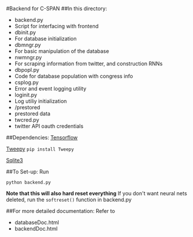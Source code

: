 #Backend for C-SPAN
##In this directory:
* backend.py
 * Script for interfacing with frontend
* dbinit.py
 * For database initialization
* dbmngr.py
 * For basic manipulation of the database
* nwmngr.py
 * For scraping information from twitter, and construction RNNs
* dbpopl.py
 * Code for database population with congress info
* csplog.py
 * Error and event logging utility
* loginit.py
 * Log utiliy initialization
* /prestored
 * prestored data
* twcred.py
 * twitter API oauth credentials

##Dependencies:
[Tensorflow](https://www.tensorflow.org/versions/r0.12/get_started/os_setup.html#download-and-setup)

[Tweepy](http://www.tweepy.org/) `pip install Tweepy`

[Sqlite3](https://sqlite.org/)

##To Set-up:
Run
```
python backend.py
```
**Note that this will also hard reset everything**
If you don't want neural nets deleted, run the `softreset()` function in backend.py

##For more detailed documentation:
Refer to 
* databaseDoc.html
* backendDoc.html

	

